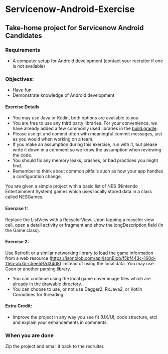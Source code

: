 # Servicenow-Android-Exercise
## Take-home project for Servicenow Android Candidates

### Requirements
- A computer setup for Android development (contact your recruiter if one is not available)

### Objectives:
- Have fun
- Demonstrate knowledge of Android development

#### Exercise Details

- You may use Java or Kotlin, both options are available to you
- You are free to use any third party libraries. For your convenience, we have already added a few commonly used libraries in the [build.gradle](https://code.devsnc.com/terry-schmidt/Servicenow-Android-Exercise/blob/master/app/build.gradle).
- Please use git and commit often with meaningful commit messages, just as you would when working on a team.
- If you make an assumption during this exercise, run with it, but please write it down in a comment so we know the assumption when reviewing the code.
- You should fix any memory leaks, crashes, or bad practices you might find.
- Remember to think about common pitfalls such as how your app handles a configuration change.

You are given a simple project with a basic list of NES (Nintendo Entertainment System) games which uses locally stored data in a class called NESGames.
 
#### Exercise 1:

Replace the ListView with a RecyclerView. Upon tapping a recycler view cell, open a detail activity or fragment and show the longDescription field (in the Game class).

#### Exercise 2:

Use Retrofit or a similar networking library to load the game information from a web resource (https://jsonblob.com/api/jsonBlob/f5bf443c-160d-11ea-ab7b-c5ee597d34d8) instead of using the local data. You may use Gson or another parsing library.
 
- You can continue using the local game cover image files which are already in the drawable directory.
- You can choose to use, or not use Dagger2, RxJava2, or Kotlin Coroutines for threading.

#### Extra Credit: 
- Improve the project in any way you see fit (UX/UI, code structure, etc) and explain your enhancements in comments.

### When you are done

Zip the project and email it back to the recruiter.
